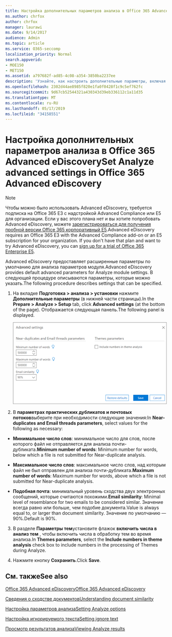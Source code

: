 ```yaml
---
title: Настройка дополнительных параметров анализа в Office 365 Advanced eDiscovery
ms.author: chrfox
author: chrfox
manager: laurawi
ms.date: 9/14/2017
audience: Admin
ms.topic: article
ms.service: O365-seccomp
localization_priority: Normal
search.appverid:
- MOE150
- MET150
ms.assetid: a797682f-ad85-4c08-a354-3850ba2237ee
description: 'Узнайте, как настроить дополнительные параметры, включая почти повторяющиеся, почтовые потоки и темы для процесса анализа в Office 365 Advanced eDiscovery. '
ms.openlocfilehash: 2302d44ae8985f820e1fa0f0428f1c9c5ef762fc
ms.sourcegitcommit: 9d67cb52544321a430343d39eb336112c1a11d35
ms.translationtype: MT
ms.contentlocale: ru-RU
ms.lasthandoff: 05/17/2019
ms.locfileid: "34158551"
---
```

# <a name="set-analyze-advanced-settings-in-office-365-advanced-ediscovery"></a><span data-ttu-id="e3b18-103">Настройка дополнительных параметров анализа в Office 365 Advanced eDiscovery</span><span class="sxs-lookup"><span data-stu-id="e3b18-103">Set Analyze advanced settings in Office 365 Advanced eDiscovery</span></span>

> [!NOTE]
> <span data-ttu-id="e3b18-p101">Чтобы можно было использовать Advanced eDiscovery, требуется подписка на Office 365 E3 с надстройкой Advanced Compliance или E5 для организации. Если у вас этого плана нет и вы хотите попробовать Advanced eDiscovery, можете [зарегистрироваться для получения пробной версии Office 365 корпоративный E5](https://go.microsoft.com/fwlink/p/?LinkID=698279).</span><span class="sxs-lookup"><span data-stu-id="e3b18-p101">Advanced eDiscovery requires an Office 365 E3 with the Advanced Compliance add-on or an E5 subscription for your organization. If you don't have that plan and want to try Advanced eDiscovery, you can [sign up for a trial of Office 365 Enterprise E5](https://go.microsoft.com/fwlink/p/?LinkID=698279).</span></span> 
  
<span data-ttu-id="e3b18-106">Advanced eDiscovery предоставляет расширенные параметры по умолчанию для анализа параметров модуля.</span><span class="sxs-lookup"><span data-stu-id="e3b18-106">Advanced eDiscovery provides default advanced parameters for Analyze module settings.</span></span> <span data-ttu-id="e3b18-107">В следующей процедуре описываются параметры, которые можно указать.</span><span class="sxs-lookup"><span data-stu-id="e3b18-107">The following procedure describes settings that can be specified.</span></span>
  
1. <span data-ttu-id="e3b18-108">На вкладке **Подготовка \> анализа \> установки** нажмите **Дополнительные параметры** (в нижней части страницы).</span><span class="sxs-lookup"><span data-stu-id="e3b18-108">In the **Prepare \> Analyze \> Setup** tab, click **Advanced settings** (at the bottom of the page).</span></span> <span data-ttu-id="e3b18-109">Отображается следующая панель.</span><span class="sxs-lookup"><span data-stu-id="e3b18-109">The following panel is displayed.</span></span> 
    
    ![Настройка дополнительных параметров на вкладке "Анализ"](media/c9ea3017-e19a-456b-a742-c3d07121a3f6.png)
  
2. <span data-ttu-id="e3b18-111">В **параметрах практических дубликатов и почтовых потоков**выберите при необходимости следующие значения:</span><span class="sxs-lookup"><span data-stu-id="e3b18-111">In **Near-duplicates and Email threads parameters**, select values for the following as necessary:</span></span>
    
  - <span data-ttu-id="e3b18-112">**Минимальное число слов**: минимальное число для слов, после которого файл не отправляется для анализа почти-дубликата.</span><span class="sxs-lookup"><span data-stu-id="e3b18-112">**Minimum number of words**: Minimum number for words, below which a file is not submitted for Near-duplicate analysis.</span></span> 
    
  - <span data-ttu-id="e3b18-113">**Максимальное число слов**: максимальное число слов, над которым файл не был отправлен для анализа почти-дубликата.</span><span class="sxs-lookup"><span data-stu-id="e3b18-113">**Maximum number of words**: Maximum number for words, above which a file is not submitted for Near-duplicate analysis.</span></span>
    
  - <span data-ttu-id="e3b18-114">**Подобная почта**: минимальный уровень сходства двух электронных сообщений, которые считаются похожими.</span><span class="sxs-lookup"><span data-stu-id="e3b18-114">**Email similarity**: Minimal level of resemblance for two emails to be considered similar.</span></span> <span data-ttu-id="e3b18-115">Значение всегда равно или больше, чем подобие документа.</span><span class="sxs-lookup"><span data-stu-id="e3b18-115">Value is always equal to, or larger than document similarity.</span></span> <span data-ttu-id="e3b18-116">Значение по умолчанию — 90%.</span><span class="sxs-lookup"><span data-stu-id="e3b18-116">Default is 90%.</span></span>
    
3. <span data-ttu-id="e3b18-117">В разделе **Параметры тем**установите флажок **включить числа в анализ тем** , чтобы включить числа в обработку тем во время анализа.</span><span class="sxs-lookup"><span data-stu-id="e3b18-117">In **Themes parameters**, select the **Include numbers in theme analysis** check box to include numbers in the processing of Themes during Analyze.</span></span> 
    
4. <span data-ttu-id="e3b18-118">Нажмите кнопку **Сохранить**.</span><span class="sxs-lookup"><span data-stu-id="e3b18-118">Click **Save**.</span></span> 
    
## <a name="see-also"></a><span data-ttu-id="e3b18-119">См. также</span><span class="sxs-lookup"><span data-stu-id="e3b18-119">See also</span></span>

[<span data-ttu-id="e3b18-120">Office 365 Advanced eDiscovery</span><span class="sxs-lookup"><span data-stu-id="e3b18-120">Office 365 Advanced eDiscovery</span></span>](office-365-advanced-ediscovery.md)
  
[<span data-ttu-id="e3b18-121">Сведения о сходстве документов</span><span class="sxs-lookup"><span data-stu-id="e3b18-121">Understanding document similarity</span></span>](understand-document-similarity-in-advanced-ediscovery.md)
  
[<span data-ttu-id="e3b18-122">Настройка параметров анализа</span><span class="sxs-lookup"><span data-stu-id="e3b18-122">Setting Analyze options</span></span>](set-analyze-options-in-advanced-ediscovery.md)
  
[<span data-ttu-id="e3b18-123">Настройка игнорируемого текста</span><span class="sxs-lookup"><span data-stu-id="e3b18-123">Setting ignore text</span></span>](set-ignore-text-in-advanced-ediscovery.md)
  
[<span data-ttu-id="e3b18-124">Просмотр результатов анализа</span><span class="sxs-lookup"><span data-stu-id="e3b18-124">Viewing Analyze results</span></span>](view-analyze-results-in-advanced-ediscovery.md)

